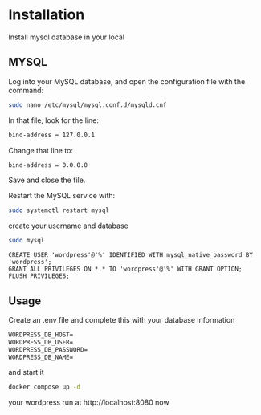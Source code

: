 # Installation
Install mysql database in your local

## MYSQL
Log into your MySQL database, and open the configuration file with the command:
```sh
sudo nano /etc/mysql/mysql.conf.d/mysqld.cnf
```
In that file, look for the line:
```sh
bind-address = 127.0.0.1
```
Change that line to:
```sh
bind-address = 0.0.0.0
```
Save and close the file.

Restart the MySQL service with:
```sh
sudo systemctl restart mysql
```

create your username and database 
```sh
sudo mysql
```

```mysql
CREATE USER 'wordpress'@'%' IDENTIFIED WITH mysql_native_password BY 'wordpress';
GRANT ALL PRIVILEGES ON *.* TO 'wordpress'@'%' WITH GRANT OPTION;
FLUSH PRIVILEGES;
```

## Usage

Create an .env file and complete this with your database information
```txt
WORDPRESS_DB_HOST=
WORDPRESS_DB_USER=
WORDPRESS_DB_PASSWORD=
WORDPRESS_DB_NAME=
```

and start it 
```sh
docker compose up -d
```
your wordpress run at http://localhost:8080 now

